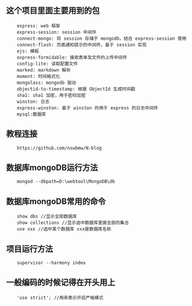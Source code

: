 这个项目里面主要用到的包
-----
        express: web 框架
        express-session: session 中间件
        connect-mongo: 将 session 存储于 mongodb，结合 express-session 使用
        connect-flash: 页面通知提示的中间件，基于 session 实现
        ejs: 模板
        express-formidable: 接收表单及文件的上传中间件
        config-lite: 读取配置文件
        marked: markdown 解析
        moment: 时间格式化
        mongolass: mongodb 驱动
        objectid-to-timestamp: 根据 ObjectId 生成时间戳
        sha1: sha1 加密，用于密码加密
        winston: 日志
        express-winston: 基于 winston 的用于 express 的日志中间件
        mysql:数据库

教程连接
------
        https://github.com/nswbmw/N-blog

数据库mongoDB运行方法
-------
        mongod --dbpath=D:\webtool\MongoDB\db
数据库mongoDB常用的命令
-------
        show dbs //显示全部数据库
        show collections //显示选中数据库里面全部的集合
        use xxx //选中某个数据库 xxx是数据库名称


项目运行方法
------
        supervisor --harmony index

一般编码的时候记得在开头用上
------
        'use strict'; //用来表示开启严格模式
